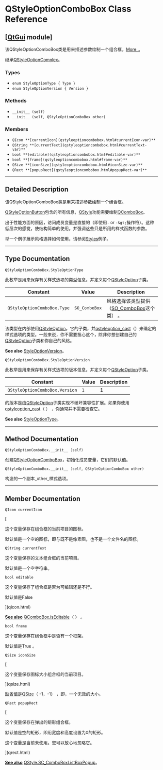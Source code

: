 # QStyleOptionComboBox Class Reference

## [[QtGui](index.htm) module]

该QStyleOptionComboBox类是用来描述参数绘制一个组合框。[More...](#details)

继承[QStyleOptionComplex](qstyleoptioncomplex.html)。

### Types

*   `enum StyleOptionType { Type }`
*   `enum StyleOptionVersion { Version }`

### Methods

*   `__init__ (self)`
*   `__init__ (self, QStyleOptionComboBox other)`

### Members

*   `QIcon **[currentIcon](qstyleoptioncombobox.html#currentIcon-var)**`
*   `QString **[currentText](qstyleoptioncombobox.html#currentText-var)**`
*   `bool **[editable](qstyleoptioncombobox.html#editable-var)**`
*   `bool **[frame](qstyleoptioncombobox.html#frame-var)**`
*   `QSize **[iconSize](qstyleoptioncombobox.html#iconSize-var)**`
*   `QRect **[popupRect](qstyleoptioncombobox.html#popupRect-var)**`

* * *

## Detailed Description

该QStyleOptionComboBox类是用来描述参数绘制一个组合框。

[QStyleOptionButton](qstyleoptionbutton.html)包含的所有信息，[QStyle](qstyle.html)功能需要绘制[QComboBox](qcombobox.html)。

出于性能方面的原因，访问成员变量是直接的（即使用`.` or `-&gt;`操作符）。这种低层次的感觉，使结构简单的使用，并强调这些只是所用的样式函数的参数。

举一个例子展示风格选择如何使用，请参阅[Styles](index.htm)例子。

* * *

## Type Documentation

```
QStyleOptionComboBox.StyleOptionType
```

此枚举是用来保存有关样式选项的类型信息，并定义每个[QStyleOption](qstyleoption.html)子类。

| Constant | Value | Description |
| --- | --- | --- |
| `QStyleOptionComboBox.Type` | `SO_ComboBox` | 风格选择该类型提供（[SO_ComboBox](qstyleoption.html#OptionType-enum)这个类） 。 |

该类型在内部使用[QStyleOption](qstyleoption.html)，它的子类，并[qstyleoption_cast](qstyleoption.html#qstyleoption_cast)（）来确定的样式选项的类型。一般来说，你不需要担心这个，除非你想创建自己的[QStyleOption](qstyleoption.html)子类和你自己的风格。

**See also** [StyleOptionVersion](qstyleoptioncombobox.html#StyleOptionVersion-enum)。

```
QStyleOptionComboBox.StyleOptionVersion
```

此枚举是用来保存有关样式选项的版本信息，并定义每个[QStyleOption](qstyleoption.html)子类。

| Constant | Value | Description |
| --- | --- | --- |
| `QStyleOptionComboBox.Version` | `1` | 1 |

的版本是由[QStyleOption](qstyleoption.html)子类实现不破坏兼容性扩展。如果你使用[qstyleoption_cast](qstyleoption.html#qstyleoption_cast)（ ） ，你通常并不需要检查它。

**See also** [StyleOptionType](qstyleoptioncombobox.html#StyleOptionType-enum)。

* * *

## Method Documentation

```
QStyleOptionComboBox.__init__ (self)
```

创建[QStyleOptionComboBox](qstyleoptioncombobox.html)，初始化成员变量，它们的默认值。

```
QStyleOptionComboBox.__init__ (self, QStyleOptionComboBox other)
```

构造的一个副本_other_样式选项。

* * *

## Member Documentation

```
QIcon currentIcon
```

[

这个变量保存在组合框的当前项目的图标。

默认值是一个空的图标，即与既不是像素图，也不是一个文件名的图标。

```
QString currentText
```

这个变量保存的文本组合框的当前项目。

默认值是一个空字符串。

```
bool editable
```

这个变量保存了组合框是否为可编辑还是不行。

默认值是False

](qicon.html)

[**See also**](qicon.html) [QComboBox.isEditable](qcombobox.html#editable-prop)（ ） 。

```
bool frame
```

这个变量保存在组合框中是否有一个框架。

默认值是True 。

```
QSize iconSize
```

[

这个变量保存图标大小组合框的当前项目。

](qsize.html)

[缺省值是](qsize.html)[QSize](qsize.html)（ -1，-1） ，即，一个无效的大小。

```
QRect popupRect
```

[

这个变量保存在弹出的矩形组合框。

默认值是空的矩形，即用宽度和高度设置为0的矩形。

这个变量是当前未使用。您可以放心地忽略它。

](qrect.html)

[**See also**](qrect.html) [QStyle.SC_ComboBoxListBoxPopup](qstyle.html#SubControl-enum)。